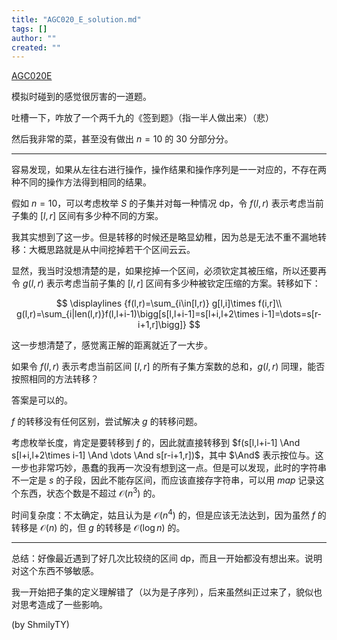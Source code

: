```yaml
---
title: "AGC020_E_solution.md"
tags: []
author: ""
created: ""
---
```




[AGC020E](https://atcoder.jp/contests/agc020/tasks/agc020_e)

<!-- more -->

模拟时碰到的感觉很厉害的一道题。

吐槽一下，咋放了一个两千九的《签到题》（指一半人做出来）（悲）

然后我非常的菜，甚至没有做出 $n=10$ 的 $30$ 分部分分。

---

容易发现，如果从左往右进行操作，操作结果和操作序列是一一对应的，不存在两种不同的操作方法得到相同的结果。

假如 $n=10$，可以考虑枚举 $S$ 的子集并对每一种情况 dp，令 $f(l,r)$ 表示考虑当前子集的 $[l,r]$ 区间有多少种不同的方案。

我其实想到了这一步。但是转移的时候还是略显幼稚，因为总是无法不重不漏地转移：大概思路就是从中间挖掉若干个区间云云。

显然，我当时没想清楚的是，如果挖掉一个区间，必须钦定其被压缩，所以还要再令 $g(l,r)$ 表示考虑当前子集的 $[l,r]$ 区间有多少种被钦定压缩的方案。转移如下：

$$
\displaylines {f(l,r)=\sum_{i\in[l,r)} g[l,i]\times f(i,r]\\
g(l,r)=\sum_{i|len(l,r)}f(l,l+i-1)\bigg[s[l,l+i-1]=s[l+i,l+2\times i-1]=\dots=s[r-i+1,r]\bigg]}
$$

这一步想清楚了，感觉离正解的距离就近了一大步。

如果令 $f(l,r)$ 表示考虑当前区间 $[l,r]$ 的所有子集方案数的总和，$g(l,r)$ 同理，能否按照相同的方法转移？

答案是可以的。

$f$ 的转移没有任何区别，尝试解决 $g$ 的转移问题。

考虑枚举长度，肯定是要转移到 $f$ 的，因此就直接转移到 $f(s[l,l+i-1] \And s[l+i,l+2\times i-1] \And \dots \And s[r-i+1,r])$，其中 $\And$ 表示按位与。这一步也非常巧妙，愚蠢的我再一次没有想到这一点。但是可以发现，此时的字符串不一定是 $s$ 的子段，因此不能存区间，而应该直接存字符串，可以用 $map$ 记录这个东西，状态个数是不超过 $\mathcal O(n^3)$ 的。

时间复杂度：不太确定，姑且认为是 $\mathcal O(n^4)$ 的，但是应该无法达到，因为虽然 $f$ 的转移是 $\mathcal O(n)$ 的，但 $g$ 的转移是 $\mathcal O(\log n)$ 的。

---

总结：好像最近遇到了好几次比较绕的区间 dp，而且一开始都没有想出来。说明对这个东西不够敏感。

我一开始把子集的定义理解错了（以为是子序列），后来虽然纠正过来了，貌似也对思考造成了一些影响。

(by ShmilyTY)

